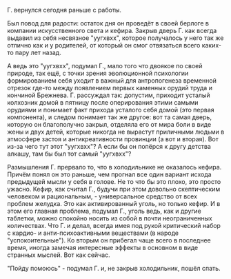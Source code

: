 Г. вернулся сегодня раньше с работы.

Был повод для радости: остаток дня он проведёт в своей берлоге в компании искусственного света и кефира. Закрыв дверь Г. как всегда выдавил из себя несвязное "уугхвхх", которое получалось у него так же отлично как и у родителей, от  который он смог отвязаться всего каких-то пару лет назад.

А ведь это "уугхвхх", подумал Г., мало того что двоякое по своей природе, так ещё, с точки зрения эволюционной психологии формированием себя уходит в важный для антропогенеза временной отрезок где-то между появлением первых каменных орудий труда и кончиной Брежнева. Г. рассуждал так: допустим, приходит усталый колхозник домой в пятницу после оперирования этими самыми орудиями и понимает факт прихода усталого себя домой (это первая компонента), и следом понимает так же другое: вот та самая дверь, которую он благополучно закрыл, отделяла его от мира боли в виде жены и двух детей, которые никогда не вырастут приличными людьми в атмосфере застоя и антикреативности провинции (а вот и вторая). Вот из-за чего тут этот "уугхвхх"? А если бы он попёрся к другу детства алкашу, там бы был тот самый "уугхвхх"?

Размышления Г. прервало то, что в холодильнике не оказалось кефира. Причём понял он это раньше, чем прогнал все один вариант исхода предыдущей мысли у себя в голове. Не то что бы это плохо, это просто ужасно. Кефир, как считал Г., будучи при этом довольно скептическим человеком и рациональным, - универсальное средство от всех проблем желудка. Это как активированный уголь, но только кефир. И в этом его главная проблема, подумал Г., уголь ведь, как и другие таблетки, можно спокойно носить из собой в почти неограниченных количествах. Что Г. и делал, всегда имея под рукой критический набор с кардио- и анти-психоактивными веществами (в народе "успокоительные"). Ко вторым он прибегал чаще всего в последнее время, иногда замечая интересные эффекты в основном в виде странных мыслей. Вот как сейчас.

"Пойду помоюсь" - подумал Г. и, не закрыв холодильник, пошёл спать.
